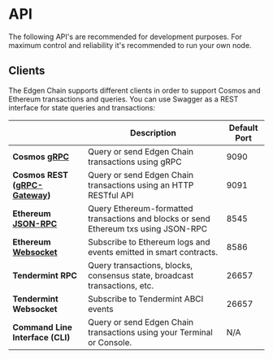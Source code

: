 # API

The following API's are recommended for development purposes. For maximum control and reliability it's recommended to run your own node.

## Clients

The Edgen Chain supports different clients in order to support Cosmos and Ethereum transactions and queries. You can use Swagger as a REST interface for state queries and transactions:

| | Description | Default Port |
|---|---|---|
| **Cosmos [gRPC](/docs/evm/api/cosmos-grpc)** | Query or send Edgen Chain transactions using gRPC | 9090 |
| **Cosmos REST ([gRPC-Gateway](/docs/evm/api/cosmos-grpc))** | Query or send Edgen Chain transactions using an HTTP RESTful API | 9091 |
| **Ethereum [JSON-RPC](/docs/evm/api/ethereum-json-rpc)** | Query Ethereum-formatted transactions and blocks or send Ethereum txs using JSON-RPC | 8545 |
| **Ethereum [Websocket](/docs/evm/api/ethereum-json-rpc)** | Subscribe to Ethereum logs and events emitted in smart contracts. | 8586 |
| **Tendermint RPC** | Query transactions, blocks, consensus state, broadcast transactions, etc. | 26657 |
| **Tendermint Websocket** | Subscribe to Tendermint ABCI events | 26657 |
| **Command Line Interface (CLI)** | Query or send Edgen Chain transactions using your Terminal or Console. | N/A |